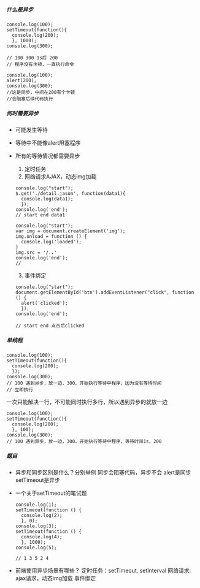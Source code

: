 ##### 什么是异步

```
console.log(100);
setTimeout(function(){
  console.log(200);
  }, 1000);
console.log(300);

// 100 300 1s后 200
// 程序没有卡顿，一直执行命令

console.log(100);
alert(200);
console.log(300);
//这是同步，中间在200有个卡顿
//会阻塞后续代码执行
```
##### 何时需要异步
- 可能发生等待
- 等待中不能像alert阻塞程序
- 所有的等待情况都需要异步
  1. 定时任务
  2. 网络请求AJAX，动态img加载
  ```
  console.log("start");
  $.get('./detail.jason', function(data1){
    console.log(data1);
    });
  console.log('end');
  // start end data1

  console.log("start");
  var img = document.createElement('img');
  img.onload = function () {
    console.log('loaded');
  }
  img.src = '/..'
  console.log('end');
  //  
  ```
  3. 事件绑定

  ```
  console.log("start");
  document.getElementById('btn').addEventListener("click", function () {
    alert('clicked');
    });
  console.log('end');

  // start end 点击后clicked
  ```
##### 单线程

```
console.log(100);
setTimeout(function(){
  console.log(200);
  });
console.log(300);
// 100 遇到异步，放一边，300，开始执行等待中程序，因为没有等待时间
// 立即执行
```
一次只能解决一行，不可能同时执行多行，所以遇到异步的就放一边

```
console.log(100);
setTimeout(function(){
  console.log(200);
  }, 100);
console.log(300);
// 100 遇到异步，放一边，300，开始执行等待中程序，等待时间1s，200
```
##### 题目
- 异步和同步区别是什么？分别举例
  同步会阻塞代码，异步不会 alert是同步setTimeout是异步

- 一个关于setTimeout的笔试题

  ```
  console.log(1);
  setTimeout(function () {
    console.log(2);
    }, 0);
  console.log(3);
  setTimeout(function () {
    console.log(4);
    }, 1000);
  console.log(5);

  // 1 3 5 2 4
  ```

- 前端使用异步场景有哪些？
  定时任务：setTimeout, setInterval
  网络请求: ajax请求，动态img加载
  事件绑定
